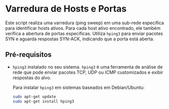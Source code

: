 # Varredura de Hosts e Portas

Este script realiza uma varredura (ping sweep) em uma sub-rede específica para identificar hosts ativos. Para cada host ativo encontrado, ele também verifica a abertura de portas específicas. Utiliza `hping3` para enviar pacotes SYN e aguarda respostas SYN-ACK, indicando que a porta está aberta.

## Pré-requisitos

- `hping3` instalado no seu sistema. `hping3` é uma ferramenta de análise de rede que pode enviar pacotes TCP, UDP ou ICMP customizados e exibir respostas do alvo.
  
  Para instalar `hping3` em sistemas baseados em Debian/Ubuntu:
  ```bash
  sudo apt-get update
  sudo apt-get install hping3
